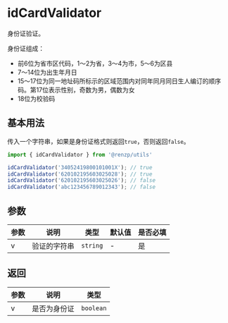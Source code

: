 # idCardValidator

身份证验证。

身份证组成：
 - 前6位为省市区代码，1～2为省，3～4为市，5～6为区县
 - 7～14位为出生年月日
 - 15～17位为同一地址码所标示的区域范围内对同年同月同日生人编订的顺序码。第17位表示性别，奇数为男，偶数为女
 - 18位为校验码

## 基本用法

传入一个字符串，如果是身份证格式则返回`true`，否则返回`false`。

```ts
import { idCardValidator } from '@renzp/utils'

idCardValidator('34052419800101001X'); // true
idCardValidator('620102195603025028'); // true
idCardValidator('620102195603025026'); // false
idCardValidator('abc123456789012343'); // false
```

## 参数

| 参数 | 说明         | 类型     | 默认值 | 是否必填 |
| ---- | ------------ | -------- | ------ | -------- |
| v    | 验证的字符串 | `string` | -      | 是       |

## 返回

| 参数 | 说明         | 类型      |
| ---- | ------------ | --------- |
| v    | 是否为身份证 | `boolean` |
